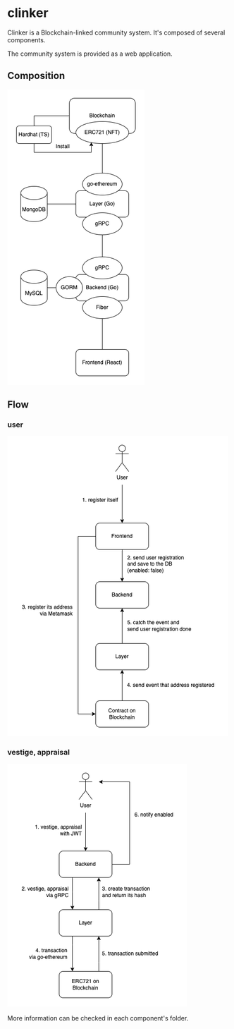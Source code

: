 # clinker

Clinker is a Blockchain-linked community system. It's composed of several components.

The community system is provided as a web application.

## Composition

![clinker](./images/clinker.png)

## Flow

### user

![user-registration](./images/user-flow.drawio.png)

### vestige, appraisal

![vestige-appraisal-flow](./images/vestige-appraisal-flow.png)

More information can be checked in each component's folder.
